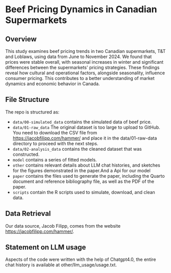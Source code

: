 # Beef Pricing Dynamics in Canadian Supermarkets

## Overview

This study examines beef pricing trends in two Canadian supermarkets, T&T and Loblaws, using data from June to November 2024. We found that prices were stable overall, with seasonal increases in winter and significant differences between the supermarkets' pricing strategies. These findings reveal how cultural and operational factors, alongside seasonality, influence consumer pricing. This contributes to a better understanding of market dynamics and economic behavior in Canada.

## File Structure

The repo is structured as:

-   `data/00-simulated_data` contains the simulated data of beef price.
-   `data/01-raw_data` The original dataset is too large to upload to GitHub. You need to download the CSV file from https://jacobfilipp.com/hammer/ and place it in the data/01-raw-data directory to proceed with the next steps.
-   `data/02-analysis_data` contains the cleaned dataset that was constructed.
-   `model` contains a series of fitted models. 
-   `other` contains relevant details about LLM chat histories, and sketches for the figures demonstrated in the paper.And a Api for our model
-   `paper` contains the files used to generate the paper, including the Quarto document and reference bibliography file, as well as the PDF of the paper. 
-   `scripts` contain the R scripts used to simulate, download, and clean data.

## Data Retrieval

Our data source, Jacob Filipp, comes from the website https://jacobfilipp.com/hammer/.

## Statement on LLM usage

Aspects of the code were written with the help of Chatgpt4.0, the entire chat history is available at other/llm_usage/usage.txt.

